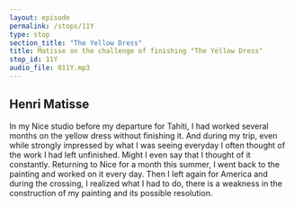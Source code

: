 ```yaml
---
layout: episode
permalink: /stops/11Y
type: stop
section_title: "The Yellow Dress"
title: Matisse on the challenge of finishing "The Yellow Dress"
stop_id: 11Y
audio_file: 011Y.mp3
---
```


## Henri Matisse

In my Nice studio before my departure for Tahiti, I had worked several months on the yellow dress without finishing it.  And during my trip, even while strongly impressed by what I was seeing everyday I often thought of the work I had left unfinished. Might I even say that I thought of it constantly.  Returning to Nice for a month this summer, I went back to the painting and worked on it every day.  Then I left again for America and during the crossing, I realized what I had to do, there is a weakness in the construction of my painting and its possible resolution.
